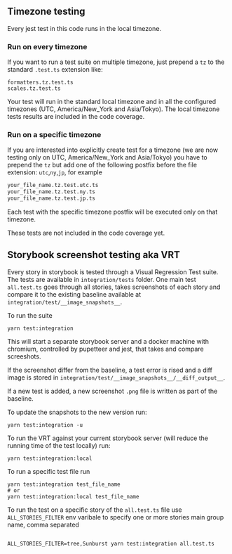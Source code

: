 ## Timezone testing

Every jest test in this code runs in the local timezone.

### Run on every timezone

If you want to run a test suite on multiple timezone, just prepend a `tz` to the
standard `.test.ts` extension like:

```
formatters.tz.test.ts
scales.tz.test.ts
```

Your test will run in the standard local timezone and in all the configured timezones (UTC, America/New_York and Asia/Tokyo).
The local timezone tests results are included in the code coverage.

### Run on a specific timezone

If you are interested into explicitly create test for a timezone (we are now testing only on UTC, America/New_York and Asia/Tokyo) you have to prepend the `tz` but add one of the following postfix before the file extension: `utc`,`ny`,`jp`, for example

```sh
your_file_name.tz.test.utc.ts
your_file_name.tz.test.ny.ts
your_file_name.tz.test.jp.ts
```

Each test with the specific timezone postfix will be executed only on that timezone.

These tests are not included in the code coverage yet.


## Storybook screenshot testing aka VRT

Every story in storybook is tested through a Visual Regression Test suite.
The tests are available in `integration/tests` folder. One main test `all.test.ts` goes through all stories, takes screenshots of each story
and compare it to the existing baseline available at `integration/test/__image_snapshots__`.

To run the suite
```
yarn test:integration
```

This will start a separate storybook server and a docker machine with chromium, controlled by pupetteer and jest, that takes and compare screeshots.

If the screenshot differ from the baseline, a test error is rised and a diff image is stored in `integration/test/__image_snapshots__/__diff_output__`.

If a new test is added, a new screenshot `.png` file is written as part of the baseline.

To update the snapshots to the new version run:
```
yarn test:integration -u
```


To run the VRT against your current storybook server (will reduce the running time of the test locally) run:
```
yarn test:integration:local
```

To run a specific test file run
```
yarn test:integration test_file_name
# or
yarn test:integration:local test_file_name
```

To run the test on a specific story of the `all.test.ts` file use `ALL_STORIES_FILTER` env varibale to specify one or more stories main group name, comma separated

```

ALL_STORIES_FILTER=tree,Sunburst yarn test:integration all.test.ts

```
